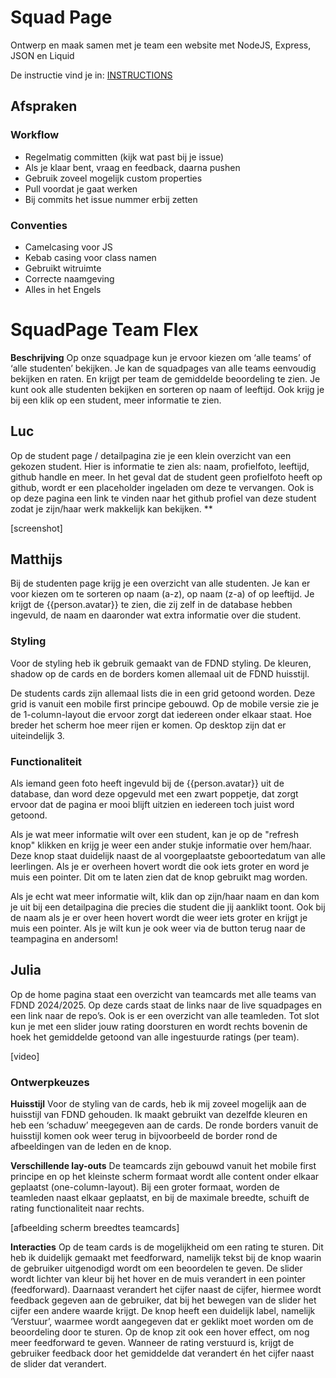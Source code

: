# Squad Page
Ontwerp en maak samen met je team een website met NodeJS, Express, JSON en Liquid

De instructie vind je in: [INSTRUCTIONS](https://github.com/fdnd-task/connect-your-tribe-squad-page/blob/main/docs/INSTRUCTIONS.md)

## Afspraken 

### Workflow
* Regelmatig committen (kijk wat past bij je issue)
* Als je klaar bent, vraag en feedback, daarna pushen
* Gebruik zoveel mogelijk custom properties
* Pull voordat je gaat werken
* Bij commits het issue nummer erbij zetten 

### Conventies
* Camelcasing voor JS
* Kebab casing voor class namen
* Gebruikt witruimte
* Correcte naamgeving
* Alles in het Engels

# **SquadPage Team Flex**

**Beschrijving**
Op onze squadpage kun je ervoor kiezen om ‘alle teams’ of  ‘alle studenten’ bekijken. Je kan de squadpages van alle teams eenvoudig bekijken en raten. En krijgt per team de gemiddelde beoordeling te zien. Je kunt ook alle studenten bekijken en sorteren op naam of leeftijd. Ook krijg je bij een klik op een student, meer informatie te zien. 

## **Luc**
Op de student page / detailpagina zie je een klein overzicht van een gekozen student. Hier is informatie te zien als: naam, profielfoto, leeftijd, github handle en meer. 
In het geval dat de student geen profielfoto heeft op github, wordt er een placeholder ingeladen om deze te vervangen.
Ook is op deze pagina een link te vinden naar het github profiel van deze student zodat je zijn/haar werk makkelijk kan bekijken. **

[screenshot]

## **Matthijs**

Bij de studenten page krijg je een overzicht van alle studenten. Je kan er voor kiezen om te sorteren op naam (a-z), op naam (z-a) of op leeftijd. Je krijgt de {{person.avatar}} te zien, die zij zelf in de database hebben ingevuld, de naam en daaronder wat extra informatie over die student. 


### **Styling**

Voor de styling heb ik gebruik gemaakt van de FDND styling. De kleuren, shadow op de cards en de borders komen allemaal uit de FDND huisstijl.

De students cards zijn allemaal lists die in een grid getoond worden. Deze grid is vanuit een mobile first principe gebouwd. Op de mobile versie zie je de 1-column-layout die ervoor zorgt dat iedereen onder elkaar staat. Hoe breder het scherm hoe meer rijen er komen. Op desktop zijn dat er uiteindelijk 3.

### **Functionaliteit**

Als iemand geen foto heeft ingevuld bij de {{person.avatar}} uit de database, dan word deze opgevuld met een zwart poppetje, dat zorgt ervoor dat de pagina er mooi blijft uitzien en iedereen toch juist word getoond.

Als je wat meer informatie wilt over een student, kan je op de "refresh knop" klikken en krijg je weer een ander stukje informatie over hem/haar. Deze knop staat duidelijk naast de al voorgeplaatste geboortedatum van alle leerlingen. Als je er overheen hovert wordt die ook iets groter en word je muis een pointer. Dit om te laten zien dat de knop gebruikt mag worden. 

Als je echt wat meer informatie wilt, klik dan op zijn/haar naam en dan kom je uit bij een detailpagina die precies die student die jij aanklikt toont. Ook bij de naam als je er over heen hovert wordt die weer iets groter en krijgt je muis een pointer.
Als je wilt kun je ook weer via de button terug naar de teampagina en andersom!


## **Julia**
Op de home pagina staat een overzicht van teamcards met alle teams van FDND 2024/2025. Op deze cards staat de links naar de live squadpages en een link naar de repo’s. Ook is er een overzicht van alle teamleden. Tot slot kun je met een slider jouw rating doorsturen en wordt rechts bovenin de hoek het gemiddelde getoond van alle ingestuurde ratings (per team).

[video]
### **Ontwerpkeuzes**

**Huisstijl** 
Voor de styling van de cards, heb ik mij zoveel mogelijk aan de huisstijl van FDND gehouden. Ik maakt gebruikt van dezelfde kleuren en heb een ‘schaduw’ meegegeven aan de cards. De ronde borders vanuit de huisstijl komen ook weer terug in bijvoorbeeld de border rond de afbeeldingen van de leden en de knop. 

**Verschillende lay-outs**
De teamcards zijn gebouwd vanuit het mobile first principe en op het kleinste scherm formaat wordt alle content onder elkaar geplaatst (one-column-layout). Bij een groter formaat, worden de teamleden naast elkaar geplaatst, en bij de maximale breedte, schuift de rating functionaliteit naar rechts. 

[afbeelding scherm breedtes teamcards]

**Interacties**
Op de team cards is de mogelijkheid om een rating te sturen. Dit heb ik duidelijk gemaakt met feedforward, namelijk tekst bij de knop waarin de gebruiker uitgenodigd wordt om een beoordelen te geven. De slider wordt lichter van kleur bij het hover en de muis verandert in een pointer (feedforward). Daarnaast verandert het cijfer naast de cijfer, hiermee wordt feedback gegeven aan de gebruiker, dat bij het bewegen van de slider het cijfer een andere waarde krijgt. 
De knop heeft een duidelijk label, namelijk ‘Verstuur’, waarmee wordt aangegeven dat er geklikt moet worden om de beoordeling door te sturen. Op de knop zit ook een hover effect, om nog meer feedforward te geven. Wanneer de rating verstuurd is, krijgt de gebruiker feedback door het gemiddelde dat verandert én het cijfer naast de slider dat verandert. 


